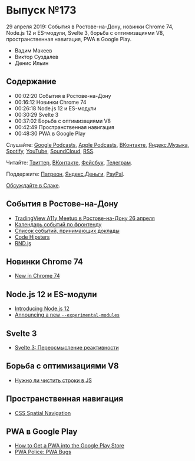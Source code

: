 # Выпуск №173

29 апреля 2019: События в Ростове-на-Дону, новинки Chrome 74, Node.js 12 и ES-модули, Svelte 3, борьба с оптимизациями V8, пространственная навигация, PWA в Google Play.

- Вадим Макеев
- Виктор Суздалев
- Денис Ильин

## Содержание

- 00:02:20 События в Ростове-на-Дону
- 00:16:12 Новинки Chrome 74
- 00:26:18 Node.js 12 и ES-модули
- 00:30:29 Svelte 3
- 00:37:02 Борьба с оптимизациями V8
- 00:42:49 Пространственная навигация
- 00:48:30 PWA в Google Play

Слушайте: [Google Podcasts](https://podcasts.google.com/?feed=aHR0cHM6Ly93ZWItc3RhbmRhcmRzLnJ1L3BvZGNhc3QvZmVlZC8), [Apple Podcasts](https://podcasts.apple.com/podcast/id1080500016), [ВКонтакте](https://vk.com/podcasts-32017543), [Яндекс.Музыка](https://music.yandex.ru/album/6245956), [Spotify](https://open.spotify.com/show/3rzAcADjpBpXt73L0epTjV), [YouTube](https://www.youtube.com/playlist?list=PLMBnwIwFEFHcwuevhsNXkFTcadeX5R1Go), [SoundCloud](https://soundcloud.com/web-standards), [RSS](https://web-standards.ru/podcast/feed/).

Читайте: [Твиттер](https://twitter.com/webstandards_ru), [ВКонтакте](https://vk.com/webstandards_ru), [Фейсбук](https://www.facebook.com/webstandardsru), [Телеграм](https://t.me/webstandards_ru).

Поддержите: [Патреон](https://www.patreon.com/webstandards_ru), [Яндекс.Деньги](https://money.yandex.ru/to/41001119329753), [PayPal](https://www.paypal.me/pepelsbey).

[Обсуждайте в Слаке](http://slack.web-standards.ru/).

## События в Ростове-на-Дону

- [TradingView A11y Meetup в Ростове-на-Дону 26 апреля](https://vk.com/wall-96504582_353)
- [Календарь событий по фронтенду](https://github.com/web-standards-ru/calendar)
- [Список событий, принимающих доклады](https://github.com/web-standards-ru/cfp-list)
- [Code Hipsters](http://codehipsters.com/)
- [RND.js](https://vk.com/rndjs)

## Новинки Chrome 74

- [New in Chrome 74](https://developers.google.com/web/updates/2019/04/nic74)

## Node.js 12 и ES-модули

- [Introducing Node.js 12](https://medium.com/p/76c41a1b3f3f)
- [Announcing a new `--experimental-modules`](https://medium.com/p/1be8d2d6c2ff)

## Svelte 3

- [Svelte 3: Переосмысление реактивности](https://habr.com/p/449450/)

## Борьба с оптимизациями V8

- [Нужно ли чистить строки в JS](https://habr.com/p/449368/)

## Пространственная навигация

- [CSS Spatial Navigation](https://www.w3.org/TR/css-nav-1/)

## PWA в Google Play

- [How to Get a PWA into the Google Play Store ](https://css-tricks.com/how-to-get-a-progressive-web-app-into-the-google-play-store/)
- [PWA Police: PWA Bugs](https://github.com/PWA-POLICE/pwa-bugs)
